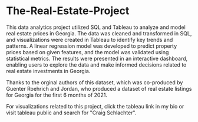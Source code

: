 # The-Real-Estate-Project
This data analytics project utilized SQL and Tableau to analyze and model real estate prices in Georgia. The data was cleaned and transformed in SQL, and visualizations were created in Tableau to identify key trends and patterns. A linear regression model was developed to predict property prices based on given features, and the model was validated using statistical metrics. The results were presented in an interactive dashboard, enabling users to explore the data and make informed decisions related to real estate investments in Georgia.

Thanks to the orginal authors of this dataset, which was co-produced by Guenter Roehrich and Jordan, who produced a dataset of real estate listings for Georgia  for the first 6 months of 2021.

For visualizations related to this project, click the tableau link in my bio or visit tableau public and search for "Craig Schlachter".
